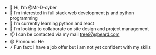 - 👋 Hi, I’m @Mr-D-cyber
- 👀 I’m interested in full stack web development js and python programming
- 🌱 I’m currently learning python and react
- 💞️ I’m looking to collaborate on site design and project management
- 📫 I can be contacted via my mail tree97@beard.com
- 😄 Pronouns: He
- ⚡ Fun fact: I have a job offer but i am not yet confident with my skills

<!---
Mr-D-cyber/Mr-D-cyber is a ✨ special ✨ repository because its `README.md` (this file) appears on your GitHub profile.
You can click the Preview link to take a look at your changes.
--->
